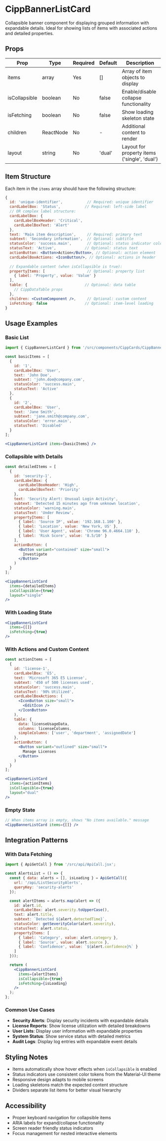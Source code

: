 # CippBannerListCard

Collapsible banner component for displaying grouped information with expandable details. Ideal for showing lists of items with associated actions and detailed properties.

## Props

| Prop | Type | Required | Default | Description |
|------|------|----------|---------|-------------|
| items | array | Yes | [] | Array of item objects to display |
| isCollapsible | boolean | No | false | Enable/disable collapse functionality |
| isFetching | boolean | No | false | Show loading skeleton state |
| children | ReactNode | No | - | Additional content to render |
| layout | string | No | 'dual' | Layout for property items ('single', 'dual') |

## Item Structure

Each item in the `items` array should have the following structure:

```jsx
{
  id: 'unique-identifier',           // Required: unique identifier
  cardLabelBox: 'Status',           // Required: left-side label
  // OR complex label structure:
  cardLabelBox: {
    cardLabelBoxHeader: 'Critical',
    cardLabelBoxText: 'Alert'
  },
  text: 'Main item description',     // Required: primary text
  subtext: 'Secondary information',  // Optional: subtitle
  statusColor: 'success.main',       // Optional: status indicator color
  statusText: 'Active',             // Optional: status text
  actionButton: <Button>Action</Button>, // Optional: action element
  cardLabelBoxActions: <IconButton/>, // Optional: actions in header
  
  // Expandable content (when isCollapsible is true):
  propertyItems: [                   // Optional: property list
    { label: 'Property', value: 'Value' }
  ],
  table: {                          // Optional: data table
    // CippDataTable props
  },
  children: <CustomComponent />,     // Optional: custom content
  isFetching: false                 // Optional: item-level loading
}
```

## Usage Examples

### Basic List
```jsx
import { CippBannerListCard } from '/src/components/CippCards/CippBannerListCard.jsx';

const basicItems = [
  {
    id: '1',
    cardLabelBox: 'User',
    text: 'John Doe',
    subtext: 'john.doe@company.com',
    statusColor: 'success.main',
    statusText: 'Active'
  },
  {
    id: '2', 
    cardLabelBox: 'User',
    text: 'Jane Smith',
    subtext: 'jane.smith@company.com',
    statusColor: 'error.main',
    statusText: 'Disabled'
  }
];

<CippBannerListCard items={basicItems} />
```

### Collapsible with Details
```jsx
const detailedItems = [
  {
    id: 'security-1',
    cardLabelBox: {
      cardLabelBoxHeader: 'High',
      cardLabelBoxText: 'Priority'
    },
    text: 'Security Alert: Unusual Login Activity',
    subtext: 'Detected 15 minutes ago from unknown location',
    statusColor: 'warning.main',
    statusText: 'Under Review',
    propertyItems: [
      { label: 'Source IP', value: '192.168.1.100' },
      { label: 'Location', value: 'New York, US' },
      { label: 'User Agent', value: 'Chrome 96.0.4664.110' },
      { label: 'Risk Score', value: '8.5/10' }
    ],
    actionButton: (
      <Button variant="contained" size="small">
        Investigate
      </Button>
    )
  }
];

<CippBannerListCard 
  items={detailedItems} 
  isCollapsible={true}
  layout="single"
/>
```

### With Loading State
```jsx
<CippBannerListCard 
  items={[]} 
  isFetching={true}
/>
```

### With Actions and Custom Content
```jsx
const actionItems = [
  {
    id: 'license-1',
    cardLabelBox: 'E5',
    text: 'Microsoft 365 E5 License',
    subtext: '450 of 500 licenses used',
    statusColor: 'success.main',
    statusText: '90% Utilized',
    cardLabelBoxActions: (
      <IconButton size="small">
        <EditIcon />
      </IconButton>
    ),
    table: {
      data: licenseUsageData,
      columns: licenseColumns,
      simpleColumns: ['user', 'department', 'assignedDate']
    },
    actionButton: (
      <Button variant="outlined" size="small">
        Manage Licenses
      </Button>
    )
  }
];

<CippBannerListCard 
  items={actionItems}
  isCollapsible={true}
  layout="dual"
/>
```

### Empty State
```jsx
// When items array is empty, shows "No items available." message
<CippBannerListCard items={[]} />
```

## Integration Patterns

### With Data Fetching
```jsx
import { ApiGetCall } from '/src/api/ApiCall.jsx';

const AlertsList = () => {
  const { data: alerts = [], isLoading } = ApiGetCall({
    url: '/api/ListSecurityAlerts',
    queryKey: 'security-alerts'
  });

  const alertItems = alerts.map(alert => ({
    id: alert.id,
    cardLabelBox: alert.severity.toUpperCase(),
    text: alert.title,
    subtext: `Detected ${alert.detectedTime}`,
    statusColor: getSeverityColor(alert.severity),
    statusText: alert.status,
    propertyItems: [
      { label: 'Category', value: alert.category },
      { label: 'Source', value: alert.source },
      { label: 'Confidence', value: `${alert.confidence}%` }
    ]
  }));

  return (
    <CippBannerListCard 
      items={alertItems}
      isCollapsible={true}
      isFetching={isLoading}
    />
  );
};
```

### Common Use Cases
- **Security Alerts**: Display security incidents with expandable details
- **License Reports**: Show license utilization with detailed breakdowns
- **User Lists**: Display user information with expandable properties
- **System Status**: Show service status with detailed metrics
- **Audit Logs**: Display log entries with expandable event details

## Styling Notes

- Items automatically show hover effects when `isCollapsible` is enabled
- Status indicators use consistent color tokens from the Material-UI theme
- Responsive design adapts to mobile screens
- Loading skeletons match the expected content structure
- Dividers separate list items for better visual hierarchy

## Accessibility

- Proper keyboard navigation for collapsible items
- ARIA labels for expand/collapse functionality  
- Screen reader friendly status indicators
- Focus management for nested interactive elements